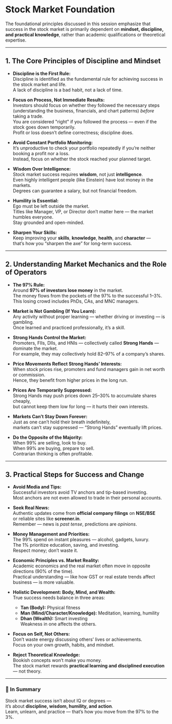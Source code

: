 # Stock Market Foundation

The foundational principles discussed in this session emphasize that success in the stock market is primarily dependent on **mindset, discipline, and practical knowledge**, rather than academic qualifications or theoretical expertise.

---

## 1. The Core Principles of Discipline and Mindset

- **Discipline is the First Rule:**  
  Discipline is identified as the fundamental rule for achieving success in the stock market and life.  
  A lack of discipline is a bad habit, not a lack of time.

- **Focus on Process, Not Immediate Results:**  
  Investors should focus on whether they followed the necessary steps (understanding the business, financials, and chart patterns) *before* taking a trade.  
  You are considered "right" if you followed the process — even if the stock goes down temporarily.  
  Profit or loss doesn’t define correctness; discipline does.

- **Avoid Constant Portfolio Monitoring:**  
  It’s unproductive to check your portfolio repeatedly if you’re neither booking a profit nor a loss.  
  Instead, focus on whether the stock reached your planned target.

- **Wisdom Over Intelligence:**  
  Stock market success requires **wisdom**, not just **intelligence**.  
  Even highly intelligent people (like Einstein) have lost money in the markets.  
  Degrees can guarantee a salary, but not financial freedom.

- **Humility is Essential:**  
  Ego must be left outside the market.  
  Titles like Manager, VP, or Director don’t matter here — the market humbles everyone.  
  Stay grounded and open-minded.

- **Sharpen Your Skills:**  
  Keep improving your **skills**, **knowledge**, **health**, and **character** —  
  that’s how you “sharpen the axe” for long-term success.

---

## 2. Understanding Market Mechanics and the Role of Operators

- **The 97% Rule:**  
  Around **97% of investors lose money** in the market.  
  The money flows from the pockets of the 97% to the successful 1–3%.  
  This losing crowd includes PhDs, CAs, and MNC managers.

- **Market is Not Gambling (If You Learn):**  
  Any activity without proper learning — whether driving or investing — is gambling.  
  Once learned and practiced professionally, it’s a skill.

- **Strong Hands Control the Market:**  
  Promoters, FIIs, DIIs, and HNIs — collectively called **Strong Hands** — dominate the market.  
  For example, they may collectively hold 82–97% of a company’s shares.

- **Price Movements Reflect Strong Hands’ Interests:**  
  When stock prices rise, promoters and fund managers gain in net worth or commission.  
  Hence, they benefit from higher prices in the long run.

- **Prices Are Temporarily Suppressed:**  
  Strong Hands may push prices down 25–30% to accumulate shares cheaply,  
  but cannot keep them low for long — it hurts their own interests.

- **Markets Can’t Stay Down Forever:**  
  Just as one can’t hold their breath indefinitely,  
  markets can’t stay suppressed — “Strong Hands” eventually lift prices.

- **Do the Opposite of the Majority:**  
  When 99% are selling, look to buy.  
  When 99% are buying, prepare to sell.  
  Contrarian thinking is often profitable.

---

## 3. Practical Steps for Success and Change

- **Avoid Media and Tips:**  
  Successful investors avoid TV anchors and tip-based investing.  
  Most anchors are not even allowed to trade in their personal accounts.

- **Seek Real News:**  
  Authentic updates come from **official company filings** on **NSE/BSE**  
  or reliable sites like **screener.in**.  
  Remember — news is *past tense*, predictions are *opinions*.

- **Money Management and Priorities:**  
  The 99% spend on instant pleasures — alcohol, gadgets, luxury.  
  The 1% prioritize education, saving, and investing.  
  Respect money; don’t waste it.

- **Economic Principles vs. Market Reality:**  
  Academic economics and the real market often move in opposite directions (90% of the time).  
  Practical understanding — like how GST or real estate trends affect business — is more valuable.

- **Holistic Development: Body, Mind, and Wealth:**  
  True success needs balance in three areas:  
  - **Tan (Body):** Physical fitness  
  - **Man (Mind/Character/Knowledge):** Meditation, learning, humility  
  - **Dhan (Wealth):** Smart investing  
  Weakness in one affects the others.

- **Focus on Self, Not Others:**  
  Don’t waste energy discussing others’ lives or achievements.  
  Focus on your own growth, habits, and mindset.

- **Reject Theoretical Knowledge:**  
  Bookish concepts won’t make you money.  
  The stock market rewards **practical learning and disciplined execution** — not theory.

---

### 🧭 In Summary

Stock market success isn’t about IQ or degrees —  
it’s about **discipline, wisdom, humility, and action**.  
Learn, unlearn, and practice — that’s how you move from the 97% to the 3%.
